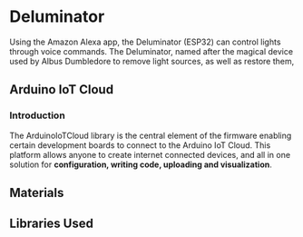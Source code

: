 # Deluminator
Using the Amazon Alexa app, the Deluminator (ESP32) can control lights through voice commands. 
The Deluminator, named after the magical device used by Albus Dumbledore to remove light sources, as well as restore them, 

## Arduino IoT Cloud

### Introduction
The ArduinoIoTCloud library is the central element of the firmware enabling certain development boards to connect to the Arduino IoT Cloud. This platform allows anyone to create internet connected devices, and all in one solution for **configuration, writing code, uploading and visualization**.


## Materials

## Libraries Used
